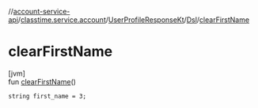 //[account-service-api](../../../../index.md)/[classtime.service.account](../../index.md)/[UserProfileResponseKt](../index.md)/[Dsl](index.md)/[clearFirstName](clear-first-name.md)

# clearFirstName

[jvm]\
fun [clearFirstName](clear-first-name.md)()

<code>string first_name = 3;</code>
